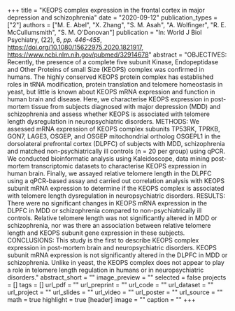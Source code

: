 +++
title = "KEOPS complex expression in the frontal cortex in major depression and schizophrenia"
date = "2020-09-12"
publication_types = ["2"]
authors = ["M. E. Abel", "X. Zhang", "S. M. Asah", "A. Wolfinger", "R. E. McCullumsmith", "S. M. O'Donovan"]
publication = "In: World J Biol Psychiatry, (22), 6, _pp. 446-455_, https://doi.org/10.1080/15622975.2020.1821917, https://www.ncbi.nlm.nih.gov/pubmed/32914678"
abstract = "OBJECTIVES: Recently, the presence of a complete five subunit Kinase, Endopeptidase and Other Proteins of small Size (KEOPS) complex was confirmed in humans. The highly conserved KEOPS protein complex has established roles in tRNA modification, protein translation and telomere homeostasis in yeast, but little is known about KEOPS mRNA expression and function in human brain and disease. Here, we characterise KEOPS expression in post-mortem tissue from subjects diagnosed with major depression (MDD) and schizophrenia and assess whether KEOPS is associated with telomere length dysregulation in neuropsychiatric disorders. METHODS: We assessed mRNA expression of KEOPS complex subunits TP53RK, TPRKB, GON7, LAGE3, OSGEP, and OSGEP mitochondrial ortholog OSGEPL1 in the dorsolateral prefrontal cortex (DLPFC) of subjects with MDD, schizophrenia and matched non-psychiatrically ill controls (n = 20 per group) using qPCR. We conducted bioinformatic analysis using Kaleidoscope, data mining post-mortem transcriptomic datasets to characterise KEOPS expression in human brain. Finally, we assayed relative telomere length in the DLPFC using a qPCR-based assay and carried out correlation analysis with KEOPS subunit mRNA expression to determine if the KEOPS complex is associated with telomere length dysregulation in neuropsychiatric disorders. RESULTS: There were no significant changes in KEOPS mRNA expression in the DLPFC in MDD or schizophrenia compared to non-psychiatrically ill controls. Relative telomere length was not significantly altered in MDD or schizophrenia, nor was there an association between relative telomere length and KEOPS subunit gene expression in these subjects. CONCLUSIONS: This study is the first to describe KEOPS complex expression in post-mortem brain and neuropsychiatric disorders. KEOPS subunit mRNA expression is not significantly altered in the DLPFC in MDD or schizophrenia. Unlike in yeast, the KEOPS complex does not appear to play a role in telomere length regulation in humans or in neuropsychiatric disorders."
abstract_short = ""
image_preview = ""
selected = false
projects = []
tags = []
url_pdf = ""
url_preprint = ""
url_code = ""
url_dataset = ""
url_project = ""
url_slides = ""
url_video = ""
url_poster = ""
url_source = ""
math = true
highlight = true
[header]
image = ""
caption = ""
+++
